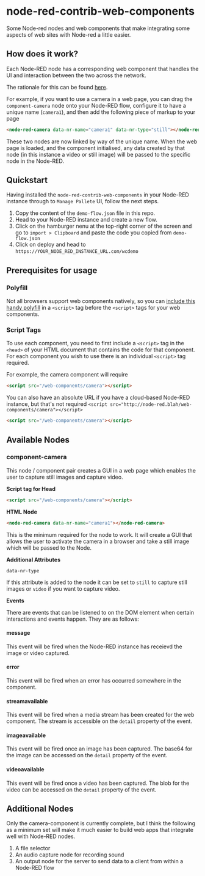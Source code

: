 # node-red-contrib-web-components
Some Node-red nodes and web components that make integrating some aspects of web sites with Node-red a little easier.

## How does it work?

Each Node-RED node has a corresponding web component that handles the UI and interaction between the two across the network.

The rationale for this can be found [here](https://gist.github.com/seanmtracey/fbecae40da3428ad5aa5a44af2a4a0b7).

For example, if you want to use a camera in a web page, you can drag the `component-camera` node onto your Node-RED flow, configure it to have a unique name (`camera1`), and then add the following piece of markup to your page 

```HTML
<node-red-camera data-nr-name="camera1" data-nr-type="still"></node-red-camera>
```

These two nodes are now linked by way of the unique name. When the web page is loaded, and the component initialised, any data created by that node (in this instance a video or still image) will be passed to the specific node in the Node-RED.

## Quickstart

Having installed the `node-red-contrib-web-components` in your Node-RED instance through to `Manage Pallete` UI, follow the next steps.

1. Copy the content of the `demo-flow.json` file in this repo.
2. Head to your Node-RED instance and create a new flow.
3. Click on the hamburger nenu at the top-right corner of the screen and go to `import > Clipboard` and paste the code you copied from `demo-flow.json`
4. Click on deploy and head to `https://YOUR_NODE_RED_INSTANCE_URL.com/wcdemo`

## Prerequisites for usage

### Polyfill

Not all browsers support web components natively, so you can [include this handy polyfill](https://rawgit.com/webcomponents/webcomponentsjs/master/webcomponents-sd-ce.js) in a `<script>` tag before the `<script>` tags for your web components.


### Script Tags

To use each component, you need to first include a `<script>` tag in the `<head>` of your HTML document that contains the code for that component. For each component you wish to use there is an individual `<script>` tag required.

For example, the camera component will require

```HTML
<script src="/web-components/camera"></script>
```
You can also have an absolute URL if you have a cloud-based Node-RED instance, but that's not required `<script src="http://node-red.blah/web-components/camera"></script>`

```HTML
<script src="/web-components/camera"></script>
```

## Available Nodes

### component-camera

This node / component pair creates a GUI in a web page which enables the user to capture still images and capture video.

**Script tag for Head**

```HTML
<script src="/web-components/camera"></script>
```

**HTML Node**

```HTML
<node-red-camera data-nr-name="camera1"></node-red-camera>
```
This is the minimum required for the node to work. It will create a GUI that allows the user to activate the camera in a browser and take a still image which will be passed to the Node.

**Additional Attributes**

`data-nr-type`

If this attribute is added to the node it can be set to `still` to capture still images or `video` if you want to capture video.

**Events**

There are events that can be listened to on the DOM element when certain interactions and events happen. They are as follows:

#### message

This event will be fired when the Node-RED instance has receievd the image or video captured.

#### error

This event will be fired when an error has occurred somewhere in the component.

#### streamavailable

This event will be fired when a media stream has been created for the web component. The stream is accessible on the `detail` property of the event.

#### imageavailable

This event will be fired once an image has been captured. The base64 for the image can be accessed on the `detail` property of the event.

#### videoavailable

This event will be fired once a video has been captured. The blob for the video can be accessed on the `detail` property of the event.

## Additional Nodes

Only the camera-component is currently complete, but I think the following as a minimum set will make it much easier to build web apps that integrate well with Node-RED nodes.

1. A file selector
2. An audio capture node for recording sound
3. An output node for the server to send data to a client from within a Node-RED flow